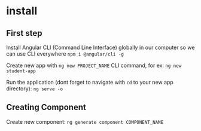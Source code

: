 # install

## First step
Install Angular CLI (Command Line Interface) globally in our computer so we can use CLI everywhere `npm i @angular/cli -g`

Create new app with `ng new PROJECT_NAME` CLI command, for ex: `ng new student-app`

Run the application (dont forget to navigate with `cd` to your new app directory): `ng serve -o`

## Creating Component
Create new component: `ng generate component COMPONENT_NAME` 